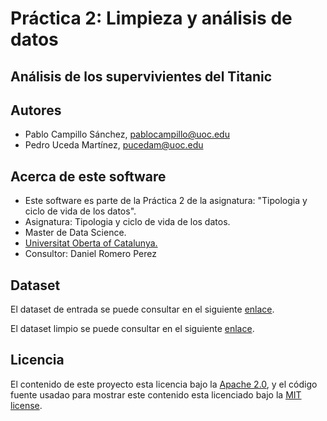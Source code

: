 # Práctica 2: Limpieza y análisis de datos

## Análisis de los supervivientes del Titanic


## Autores
- Pablo Campillo Sánchez, pablocampillo@uoc.edu 
- Pedro Uceda Martínez, pucedam@uoc.edu

## Acerca de este software

* Este software es parte de la Práctica 2 de la asignatura: "Tipologia y ciclo de vida de los datos".
* Asignatura: Tipologia y ciclo de vida de los datos.
* Master de Data Science.
* [Universitat Oberta of Catalunya.](http://www.uoc.edu/portal/ca/index.html)
* Consultor: Daniel Romero Perez

## Dataset
El dataset de entrada se puede consultar en el siguiente [enlace](https://github.com/pucedam/titanic_survivors_analysis/blob/main/data/titanic_survivors.csv). 

El dataset limpio se puede consultar en el siguiente [enlace](https://github.com/pucedam/titanic_survivors_analysis/blob/main/data/titanic_survivors_processed.csv).

## Licencia

El contenido de este proyecto esta licencia bajo la [Apache 2.0](http://www.apache.org/licenses/LICENSE-2.0), 
y el código fuente usadao para mostrar este contenido esta licenciado bajo la  [MIT license](http://opensource.org/licenses/mit-license.php).
